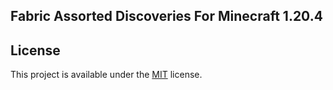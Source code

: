 ## Fabric Assorted Discoveries For Minecraft 1.20.4

## License

This project is available under the [MIT](https://github.com/rndmaccess/assorted-discoveries-fabric/blob/1.20.4/LICENSE) license.
